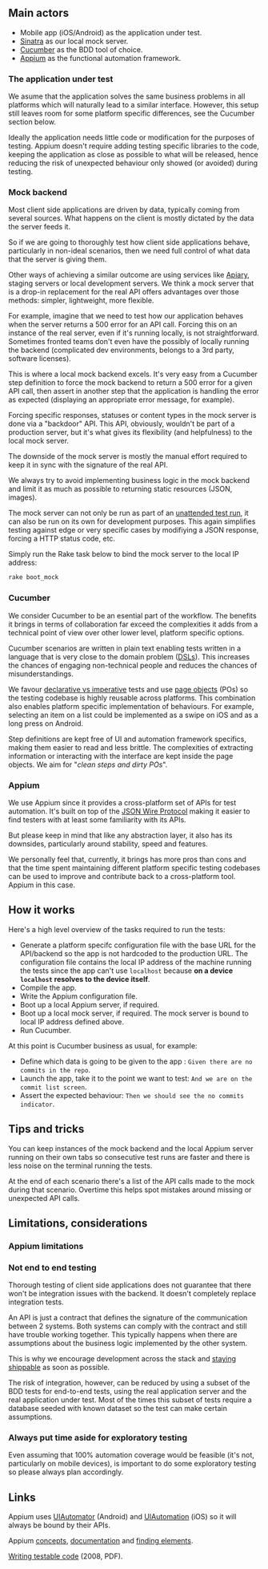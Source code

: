 
## Main actors

 * Mobile app (iOS/Android) as the application under test.
 * [Sinatra](http://www.sinatrarb.com/) as our local mock server.
 * [Cucumber](http://cukes.info/) as the BDD tool of choice.
 * [Appium](http://appium.io/) as the functional automation framework.

### The application under test

We asume that the application solves the same business problems in all platforms which will naturally lead to a similar interface. However, this setup still leaves room for some platform specific differences, see the Cucumber section below.

Ideally the application needs little code or modification for the purposes of testing. Appium doesn't require adding testing specific libraries to the code, keeping the application as close as possible to what will be released, hence reducing the risk of unexpected behaviour only showed (or avoided) during testing. 

### Mock backend

Most client side applications are driven by data, typically coming from several sources. What happens on the client is mostly dictated by the data the server feeds it.

So if we are going to thoroughly test how client side applications behave, particularly in non-ideal scenarios, then we need full control of what data that the server is giving them.

Other ways of achieving a similar outcome are using services like [Apiary](http://apiary.io/), staging servers or local development servers. We think a mock server that is a drop-in replacement for the real API offers advantages over those methods: simpler, lightweight, more flexible.

For example, imagine that we need to test how our application behaves when the server returns a 500 error for an API call. Forcing this on an instance of the real server, even if it's running locally, is not straightforward. Sometimes fronted teams don't even have the possibly of locally running the backend (complicated dev environments, belongs to a 3rd party, software licenses).

This is where a local mock backend excels. It's very easy from a Cucumber step definition to force the mock backend to return a 500 error for a given API call, then assert in another step that the application is handling the error as expected (displaying an appropriate error message, for example).

Forcing specific responses, statuses or content types in the mock server is done via a "backdoor" API. This API, obviously, wouldn't be part of a production server, but it's what gives its flexibility (and helpfulness) to the local mock server.

The downside of the mock server is mostly the manual effort required to keep it in sync with the signature of the real API.

We always try to avoid implementing business logic in the mock backend and limit it as much as possible to returning static resources (JSON, images).

The mock server can not only be run as part of an [unattended test run](running_tests.md#unattended), it can also be run on its own for development purposes. This again simplifies testing against edge or very specific cases by modifiying a JSON response, forcing a HTTP status code, etc.

Simply run the Rake task below to bind the mock server to the local IP address:

```bash
rake boot_mock
```

### Cucumber

We consider Cucumber to be an esential part of the workflow. The benefits it brings in terms of collaboration far exceed the complexities it adds from a technical point of view over other lower level, platform specific options.

Cucumber scenarios are written in plain text enabling tests written in a language that is very close to the domain problem ([DSLs](http://martinfowler.com/bliki/BusinessReadableDSL.html)). This increases the chances of engaging non-technical people and reduces the chances of misunderstandings.

We favour [declarative vs imperative](http://benmabey.com/2008/05/19/imperative-vs-declarative-scenarios-in-user-stories.html) tests and use [page objects](http://developer.xamarin.com/guides/testcloud/calabash/xplat-best-practices/) (POs) so the testing codebase is highly reusable across platforms. This combination also enables platform specific implementation of behaviours. For example, selecting an item on a list could be implemented as a swipe on iOS and as a long press on Android.

Step definitions are kept free of UI and automation framework specifics, making them easier to read and less brittle. The complexities of extracting information or interacting with the interface are kept inside the page objects. We aim for "*clean steps and dirty POs*".

### Appium

We use Appium since it provides a cross-platform set of APIs for test automation. It's built on top of the [JSON Wire Protocol](https://code.google.com/p/selenium/wiki/JsonWireProtocol) making it easier to find testers with at least some familiarity with its APIs.

But please keep in mind that like any abstraction layer, it also has its downsides, particularly around stability, speed and features.

We personally feel that, currently, it brings has more pros than cons and that the time spent maintaining different platform specific testing codebases can be used to improve and contribute back to a cross-platform tool. Appium in this case.   

## How it works

Here's a high level overview of the tasks required to run the tests:

 * Generate a platform specifc configuration file with the base URL for the API/backend so the app is not hardcoded to the production URL. The configuration file contains the local IP address of the machine running the tests since the app can't use ```localhost``` because **on a device ```localhost``` resolves to the device itself**.
 * Compile the app.
 * Write the Appium configuration file.
 * Boot up a local Appium server, if required.
 * Boot up a local mock server, if required. The mock server is bound to local IP address defined above.
 * Run Cucumber.

At this point is Cucumber business as usual, for example:

 * Define which data is going to be given to the app : ```Given there are no commits in the repo```.
 * Launch the app, take it to the point we want to test: ```And we are on the commit list screen```.
 * Assert the expected behaviour: ```Then we should see the no commits indicator```.

## Tips and tricks

You can keep instances of the mock backend and the local Appium server running on their own tabs so consecutive test runs are faster and there is less noise on the terminal running the tests.

At the end of each scenario there's a list of the API calls made to the mock during that scenario. Overtime this helps spot mistakes around missing or unexpected API calls.

## Limitations, considerations

### Appium limitations

### Not end to end testing

Thorough testing of client side applications does not guarantee that there won't be integration issues with the backend. It doesn't completely replace integration tests.

An API is just a contract that defines the signature of the communication between 2 systems. Both systems can comply with the contract and still have trouble working together. This typically happens when there are assumptions about the business logic implemented by the other system.

This is why we encourage development across the stack and [staying shippable](http://tech.ustwo.com/2014/10/15/the-definition-of-done-and-staying-shippable/) as soon as possible.

The risk of integration, however, can be reduced by using a subset of the BDD tests for end-to-end tests, using the real application server and the real application under test. Most of the times this subset of tests require a database seeded with known dataset so the test can make certain assumptions.

### Always put time aside for exploratory testing

Even assuming that 100% automation coverage would be feasible (it's not, particularly on mobile devices), is important to do some exploratory testing so please always plan accordingly. 

## Links

Appium uses [UIAutomator](http://developer.android.com/tools/help/uiautomator/index.html) (Android) and [UIAutomation](https://developer.apple.com/library/ios/documentation/DeveloperTools/Conceptual/InstrumentsUserGuide/UsingtheAutomationInstrument/UsingtheAutomationInstrument.html) (iOS) so it will always be bound by their APIs.

Appium [concepts](https://github.com/appium/appium/blob/master/docs/en/about-appium/intro.md), [documentation](https://github.com/appium/appium/tree/master/docs/en) and [finding elements](https://github.com/appium/appium/blob/master/docs/en/writing-running-appium/finding-elements.md).

[Writing testable code](http://misko.hevery.com/attachments/Guide-Writing%20Testable%20Code.pdf) (2008, PDF).


